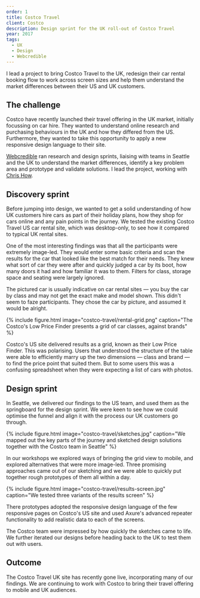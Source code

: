 ```yaml
---
order: 1
title: Costco Travel
client: Costco
description: Design sprint for the UK roll-out of Costco Travel
year: 2017
tags:
  - UX
  - Design
  - Webcredible
---
```


I lead a project to bring Costco Travel to the UK, redesign their car rental booking flow to work across screen sizes and help them understand the market differences between their US and UK customers.

## The challenge

Costco have recently launched their travel offering in the UK market, initially focussing on car hire. They wanted to understand online research and purchasing behaviours in the UK and how they differed from the US. Furthermore, they wanted to take this opportunity to apply a new responsive design language to their site.

[Webcredible][webc] ran research and design sprints, liaising with teams in Seattle and the UK to understand the market differences, identify a key problem area and prototype and validate solutions. I lead the project, working with [Chris How][chris].

## Discovery sprint

Before jumping into design, we wanted to get a solid understanding of how UK customers hire cars as part of their holiday plans, how they shop for cars online and any pain points in the journey. We tested the existing Costco Travel US car rental site, which was desktop-only, to see how it compared to typical UK rental sites.

One of the most interesting findings was that all the participants were extremely image-led. They would enter some basic criteria and scan the results for the car that looked like the best match for their needs. They knew what sort of car they were after and quickly judged a car by its boot, how many doors it had and how familiar it was to them. Filters for class, storage space and seating were largely ignored.

The pictured car is usually indicative on car rental sites — you buy the car by class and may not get the exact make and model shown. This didn't seem to faze participants. They chose the car by picture, and assumed it would be alright.

{% include figure.html
  image="costco-travel/rental-grid.png"
  caption="The Costco's Low Price Finder presents a grid of car classes, against brands"
%}

Costco's US site delivered results as a grid, known as their Low Price Finder. This was polarising. Users that understood the structure of the table were able to efficiently marry up the two dimensions — class and brand — to find the price point that suited them. But to some users this was a confusing spreadsheet when they were expecting a list of cars with photos.

## Design sprint

In Seattle, we delivered our findings to the US team, and used them as the springboard for the design sprint. We were keen to see how we could optimise the funnel and align it with the process our UK customers go through.

{% include figure.html
  image="costco-travel/sketches.jpg"
  caption="We mapped out the key parts of the journey and sketched design solutions together with the Costco team in Seattle"
%}

In our workshops we explored ways of bringing the grid view to mobile, and explored alternatives that were more image-led. Three promising approaches came out of our sketching and we were able to quickly put together rough prototypes of them all within a day.

{% include figure.html
  image="costco-travel/results-screen.jpg"
  caption="We tested three variants of the results screen"
%}

There prototypes adopted the responsive design language of the few responsive pages on Costco's US site and used Axure's advanced repeater functionality to add realistic data to each of the screens.

The Costco team were impressed by how quickly the sketches came to life. We further iterated our designs before heading back to the UK to test them out with users.

## Outcome

The Costco Travel UK site has recently gone live, incorporating many of our findings. We are continuing to work with Costco to bring their travel offering to mobile and UK audiences.

[webc]: http://www.webcredible.com
[chris]: https://www.linkedin.com/in/chrishow/

